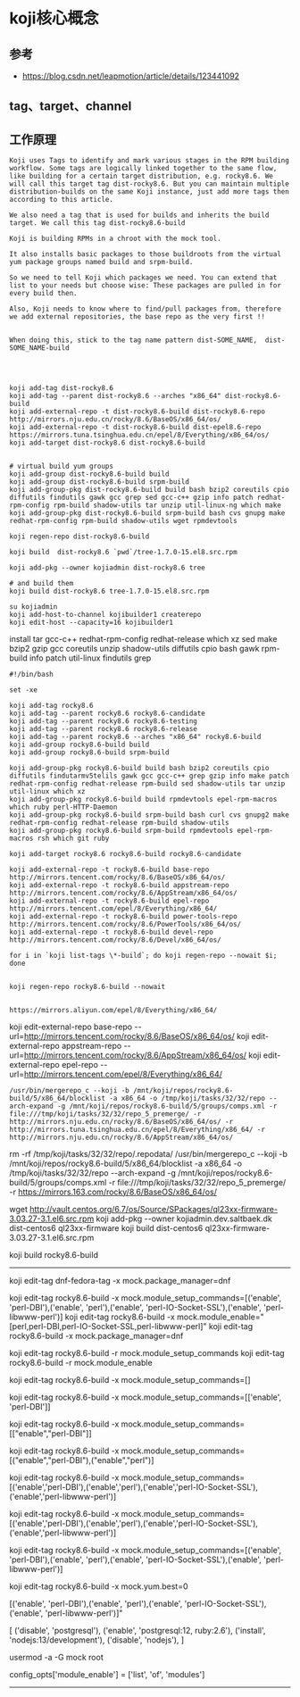 # koji核心概念

## 参考

* <https://blog.csdn.net/leapmotion/article/details/123441092>

## tag、target、channel




## 工作原理

```
Koji uses Tags to identify and mark various stages in the RPM building workflow. Some tags are logically linked together to the same flow, like building for a certain target distribution, e.g. rocky8.6. We will call this target tag dist-rocky8.6. But you can maintain multiple distribution-builds on the same Koji instance, just add more tags then according to this article.

We also need a tag that is used for builds and inherits the build target. We call this tag dist-rocky8.6-build

Koji is building RPMs in a chroot with the mock tool.

It also installs basic packages to those buildroots from the virtual yum package groups named build and srpm-build.

So we need to tell Koji which packages we need. You can extend that list to your needs but choose wise: These packages are pulled in for every build then.

Also, Koji needs to know where to find/pull packages from, therefore we add external repositories, the base repo as the very first !!


When doing this, stick to the tag name pattern dist-SOME_NAME,  dist-SOME_NAME-build



```






##


```
koji add-tag dist-rocky8.6
koji add-tag --parent dist-rocky8.6 --arches "x86_64" dist-rocky8.6-build
koji add-external-repo -t dist-rocky8.6-build dist-rocky8.6-repo http://mirrors.nju.edu.cn/rocky/8.6/BaseOS/x86_64/os/
koji add-external-repo -t dist-rocky8.6-build dist-epel8.6-repo https://mirrors.tuna.tsinghua.edu.cn/epel/8/Everything/x86_64/os/
koji add-target dist-rocky8.6 dist-rocky8.6-build


# virtual build yum groups
koji add-group dist-rocky8.6-build build
koji add-group dist-rocky8.6-build srpm-build
koji add-group-pkg dist-rocky8.6-build build bash bzip2 coreutils cpio diffutils findutils gawk gcc grep sed gcc-c++ gzip info patch redhat-rpm-config rpm-build shadow-utils tar unzip util-linux-ng which make
koji add-group-pkg dist-rocky8.6-build srpm-build bash cvs gnupg make redhat-rpm-config rpm-build shadow-utils wget rpmdevtools

koji regen-repo dist-rocky8.6-build
```



```
koji build  dist-rocky8.6 `pwd`/tree-1.7.0-15.el8.src.rpm

koji add-pkg --owner kojiadmin dist-rocky8.6 tree

# and build them
koji build dist-rocky8.6 tree-1.7.0-15.el8.src.rpm
```


```
su kojiadmin
koji add-host-to-channel kojibuilder1 createrepo
koji edit-host --capacity=16 kojibuilder1
```














install tar gcc-c++ redhat-rpm-config redhat-release which xz sed make bzip2 gzip gcc coreutils unzip shadow-utils diffutils cpio bash gawk rpm-build info patch util-linux findutils grep


```
#!/bin/bash

set -xe

koji add-tag rocky8.6
koji add-tag --parent rocky8.6 rocky8.6-candidate
koji add-tag --parent rocky8.6 rocky8.6-testing
koji add-tag --parent rocky8.6 rocky8.6-release
koji add-tag --parent rocky8.6 --arches "x86_64" rocky8.6-build
koji add-group rocky8.6-build build
koji add-group rocky8.6-build srpm-build

koji add-group-pkg rocky8.6-build build bash bzip2 coreutils cpio diffutils findutarmv5telils gawk gcc gcc-c++ grep gzip info make patch redhat-rpm-config redhat-release rpm-build sed shadow-utils tar unzip util-linux which xz
koji add-group-pkg rocky8.6-build build rpmdevtools epel-rpm-macros which ruby perl-HTTP-Daemon
koji add-group-pkg rocky8.6-build srpm-build bash curl cvs gnupg2 make redhat-rpm-config redhat-release rpm-build shadow-utils
koji add-group-pkg rocky8.6-build srpm-build rpmdevtools epel-rpm-macros rsh which git ruby

koji add-target rocky8.6 rocky8.6-build rocky8.6-candidate

koji add-external-repo -t rocky8.6-build base-repo http://mirrors.tencent.com/rocky/8.6/BaseOS/x86_64/os/
koji add-external-repo -t rocky8.6-build appstream-repo http://mirrors.tencent.com/rocky/8.6/AppStream/x86_64/os/
koji add-external-repo -t rocky8.6-build epel-repo http://mirrors.tencent.com/epel/8/Everything/x86_64/
koji add-external-repo -t rocky8.6-build power-tools-repo http://mirrors.tencent.com/rocky/8.6/PowerTools/x86_64/os/
koji add-external-repo -t rocky8.6-build devel-repo http://mirrors.tencent.com/rocky/8.6/Devel/x86_64/os/

for i in `koji list-tags \*-build`; do koji regen-repo --nowait $i; done


koji regen-repo rocky8.6-build --nowait


https://mirrors.aliyun.com/epel/8/Everything/x86_64/
```

koji edit-external-repo base-repo --url=http://mirrors.tencent.com/rocky/8.6/BaseOS/x86_64/os/
koji edit-external-repo appstream-repo --url=http://mirrors.tencent.com/rocky/8.6/AppStream/x86_64/os/
koji edit-external-repo epel-repo --url=http://mirrors.tencent.com/epel/8/Everything/x86_64/




```
/usr/bin/mergerepo_c --koji -b /mnt/koji/repos/rocky8.6-build/5/x86_64/blocklist -a x86_64 -o /tmp/koji/tasks/32/32/repo --arch-expand -g /mnt/koji/repos/rocky8.6-build/5/groups/comps.xml -r file:///tmp/koji/tasks/32/32/repo_5_premerge/ -r http://mirrors.nju.edu.cn/rocky/8.6/BaseOS/x86_64/os/ -r http://mirrors.tuna.tsinghua.edu.cn/epel/8/Everything/x86_64/ -r http://mirrors.nju.edu.cn/rocky/8.6/AppStream/x86_64/os/
```



rm -rf /tmp/koji/tasks/32/32/repo/.repodata/
/usr/bin/mergerepo_c --koji -b /mnt/koji/repos/rocky8.6-build/5/x86_64/blocklist -a x86_64 -o /tmp/koji/tasks/32/32/repo --arch-expand -g /mnt/koji/repos/rocky8.6-build/5/groups/comps.xml -r file:///tmp/koji/tasks/32/32/repo_5_premerge/ -r https://mirrors.163.com/rocky/8.6/BaseOS/x86_64/os/



wget http://vault.centos.org/6.7/os/Source/SPackages/ql23xx-firmware-3.03.27-3.1.el6.src.rpm
koji add-pkg --owner kojiadmin.dev.saltbaek.dk dist-centos6 ql23xx-firmware
koji build dist-centos6 ql23xx-firmware-3.03.27-3.1.el6.src.rpm



koji build rocky8.6-build

---


koji edit-tag dnf-fedora-tag -x mock.package_manager=dnf

koji edit-tag rocky8.6-build -x mock.module_setup_commands=[('enable', 'perl-DBI'),('enable',  'perl'),('enable', 'perl-IO-Socket-SSL'),('enable', 'perl-libwww-perl')]
koji edit-tag rocky8.6-build -x mock.module_enable="[perl,perl-DBI,perl-IO-Socket-SSL,perl-libwww-perl]"
koji edit-tag rocky8.6-build -x mock.package_manager=dnf

koji edit-tag rocky8.6-build -r mock.module_setup_commands
koji edit-tag rocky8.6-build -r mock.module_enable

koji edit-tag rocky8.6-build -x mock.module_setup_commands=[]

koji edit-tag rocky8.6-build -x mock.module_setup_commands=[['enable', 'perl-DBI']]

koji edit-tag rocky8.6-build -x mock.module_setup_commands=[["enable","perl-DBI"]]


koji edit-tag rocky8.6-build -x mock.module_setup_commands=[("enable","perl-DBI"),("enable","perl")]

koji edit-tag rocky8.6-build -x mock.module_setup_commands=[\('enable','perl-DBI'\),\('enable','perl'\),\('enable','perl-IO-Socket-SSL'\),\('enable','perl-libwww-perl'\)]


koji edit-tag rocky8.6-build -x mock.module_setup_commands=[('enable','perl-DBI'),('enable','perl'),('enable','perl-IO-Socket-SSL'),('enable','perl-libwww-perl')]



koji edit-tag rocky8.6-build -x mock.module_setup_commands=[('enable', 'perl-DBI'),('enable',  'perl'),('enable', 'perl-IO-Socket-SSL'),('enable', 'perl-libwww-perl')]

koji edit-tag rocky8.6-build -x mock.yum.best=0



[('enable', 'perl-DBI'),('enable',  'perl'),('enable', 'perl-IO-Socket-SSL'),('enable', 'perl-libwww-perl')]"





[
        ('disable', 'postgresql'),
        ('enable',  'postgresql:12, ruby:2.6'),
        ('install', 'nodejs:13/development'),
        ('disable', 'nodejs'),
        ]



usermod -a -G mock root



config_opts['module_enable'] = ['list', 'of', 'modules']












---
